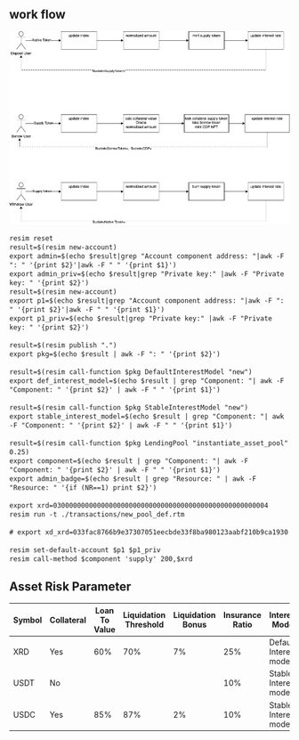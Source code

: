 
## work flow

![workflow](res/biz_flow.jpg)



```shell
resim reset
result=$(resim new-account)
export admin=$(echo $result|grep "Account component address: "|awk -F ": " '{print $2}'|awk -F " " '{print $1}')
export admin_priv=$(echo $result|grep "Private key:" |awk -F "Private key: " '{print $2}')
result=$(resim new-account)
export p1=$(echo $result|grep "Account component address: "|awk -F ": " '{print $2}'|awk -F " " '{print $1}')
export p1_priv=$(echo $result|grep "Private key:" |awk -F "Private key: " '{print $2}')

result=$(resim publish ".")
export pkg=$(echo $result | awk -F ": " '{print $2}')

result=$(resim call-function $pkg DefaultInterestModel "new")
export def_interest_model=$(echo $result | grep "Component: "| awk -F "Component: " '{print $2}' | awk -F " " '{print $1}')

result=$(resim call-function $pkg StableInterestModel "new")
export stable_interest_model=$(echo $result | grep "Component: "| awk -F "Component: " '{print $2}' | awk -F " " '{print $1}')

result=$(resim call-function $pkg LendingPool "instantiate_asset_pool" 0.25)
export component=$(echo $result | grep "Component: "| awk -F "Component: " '{print $2}' | awk -F " " '{print $1}')
export admin_badge=$(echo $result | grep "Resource: " | awk -F "Resource: " '{if (NR==1) print $2}')

export xrd=030000000000000000000000000000000000000000000000000004
resim run -t ./transactions/new_pool_def.rtm

# export xd_xrd=033fac8766b9e37307051eecbde33f8ba980123aabf210b9ca1930

resim set-default-account $p1 $p1_priv
resim call-method $component 'supply' 200,$xrd
```


## Asset Risk Parameter
|  Symbol  |  Collateral  |  Loan To Value  |  Liquidation Threshold   |  Liquidation Bonus   | Insurance Ratio | Interest Model          |
| -------- | ------------ | --------------- | ------------------------ | -------------------- | --------------- | ----------------------- |
| XRD      | Yes          | 60%             | 70%                      |  7%                  |  25%            | Default Interest model  |
| USDT     | No           |                 |                          |                      |  10%            | Stable Interest model   | 
| USDC     | Yes          | 85%             | 87%                      |  2%                  |  10%            | Stable Interest model   |
